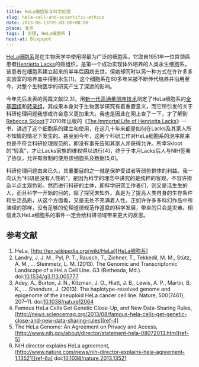```yaml
---
title: HeLa细胞系与科学伦理
slug: hela-cell-and-scientific-ethics
date: 2013-08-13T05:03:00+08:00
place: 北京
tags: [ 伦理, HeLa细胞系 ]
host-at: Blogspot
---
```

[HeLa细胞系][]是在生物医学中使用得最为广泛的细胞系，它取自1951年一位宫颈癌患者[Henrietta Lacks][]的癌组织，是第一个成功实现体外培养的人类永生细胞系。该患者在细胞系建立起来的半年后因病去世，但她却同时以另一种方式在许许多多实验室的培养皿中得到永生[1]。这个细胞系在60多年来被不断传代培养并沿用至今，对整个生物医学的研究产生了深远的影响。

今年先后发表的两篇文献[2,3]，用[新一代高通量测序技术][]测定了HeLa细胞系的[全基因组][]和[转录组][]，其成果本身对于生物医学研究有着重要意义，而它所引发的关于科研伦理问题我想或许会意义更加重大。我也是因此在网上查了一下，才了解到[Rebecca Skloot][]于2010年出版的《[The Immortal Life of Henrietta Lacks][]》一书，讲述了这个细胞系的建立和使用，在这几十年来都是如何在Lacks及其家人所不知情的情况下发生的。甚至到今年，这两个科研工作对HeLa细胞系的测序原来也是不符合科研伦理规范的，即没有事先告知其家人并获得允许。所幸Skloot的“较真”，才让Lacks家族的维权得以进行[4]，终于于本月Lacks后人与NIH签署了协议，允许有限制的使用该细胞系及数据[5,6]。

科研伦理问题由来已久，其重要目的之一就是保护受试者等弱势群体的利益。我一向认为“科研是没有人性的”，是因为科学的理念中讲究的是纯粹的客观，不容许掺杂半点主观色彩。然而进行科研的主体，即科学研究工作者们，则又是活生生的人，而且科学一开始的目的，除了探究未知外，真是为了提高人类自身的生存条件和生活品质，从这个方面看，又是无处不充满着人性。正如许许多多科幻作品中所演绎的那样，没有足够的伦理道德规范作基奠的科学发展，带来的只会是灾难。相信此次HeLa细胞系的事件一定会给科研领域带来更大的反思。

[HeLa细胞系]: http://en.wikipedia.org/wiki/HeLa
[Henrietta Lacks]: http://en.wikipedia.org/wiki/Henrietta_Lacks
[新一代高通量测序技术]: http://en.wikipedia.org/wiki/DNA_sequencing#Next-generation_methods
[全基因组]: http://en.wikipedia.org/wiki/Genome
[转录组]: http://en.wikipedia.org/wiki/Transcriptome
[Rebecca Skloot]: http://en.wikipedia.org/wiki/Rebecca_Skloot
[The Immortal Life of Henrietta Lacks]: http://book.douban.com/subject/4256977/

## 参考文献

1. HeLa, [http://en.wikipedia.org/wiki/HeLa][HeLa细胞系]
2. Landry, J. J. M., Pyl, P. T., Rausch, T., Zichner, T., Tekkedil, M. M., Stütz, A. M., … Steinmetz, L. M. (2013). The Genomic and Transcriptomic Landscape of a HeLa Cell Line. G3 (Bethesda, Md.). doi:[10.1534/g3.113.005777][ref-2]
3. Adey, A., Burton, J. N., Kitzman, J. O., Hiatt, J. B., Lewis, A. P., Martin, B. K., … Shendure, J. (2013). The haplotype-resolved genome and epigenome of the aneuploid HeLa cancer cell line. Nature, 500(7461), 207–11. doi:[10.1038/nature12064][ref-3]
4. Famous HeLa Cells Get Genetic Close-Up, and New Data-Sharing Rules, [http://news.sciencemag.org/2013/08/famous-hela-cells-get-genetic-close-and-new-data-sharing-rules][ref-4]
5. The HeLa Genome: An Agreement on Privacy and Access, [http://www.nih.gov/about/director/statement-hela-08072013.htm][ref-5]
6. NIH director explains HeLa agreement, [http://www.nature.com/news/nih-director-explains-hela-agreement-1.13521][ref-6a] doi:[10.1038/nature.2013.13521][ref-6b]

[ref-2]: http://dx.doi.org/10.1534/g3.113.005777
[ref-3]: http://dx.doi.org/10.1038/nature12064
[ref-4]: http://news.sciencemag.org/2013/08/famous-hela-cells-get-genetic-close-and-new-data-sharing-rules
[ref-5]: http://www.nih.gov/about/director/statement-hela-08072013.htm
[ref-6a]: http://www.nature.com/news/nih-director-explains-hela-agreement-1.13521
[ref-6b]: http://dx.doi.org/10.1038/nature.2013.13521
